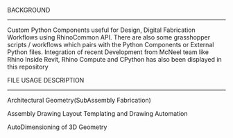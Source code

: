 BACKGROUND
***********
Custom Python Components useful for Design, Digital Fabrication Workflows using RhinoCommon API.
There are also some grasshopper scripts / workflows which pairs with the Python Components or External Python files.
Integration of recent Development from McNeel team like Rhino Inside Revit, Rhino Compute and CPython has also been displayed in this repository


FILE  USAGE DESCRIPTION
***********************

Architectural Geometry(SubAssembly Fabrication)

Assembly Drawing Layout Templating and Drawing Automation

AutoDimensioning of 3D Geometry
